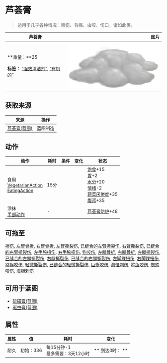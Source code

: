 # 芦荟膏  
> 适用于几乎各种情况：晒伤、背痛、虫咬、伤口，诸如此类。  
  
  芦荟膏  |   图片   
 ----  |  ----:   
 **重量：**25<br><br>**标签：**	[“强效清洁剂”](tag_CleanerStrong.md), [“有机的”](tag_Organic.md)  |  ![](Sprite/AloeVeraGel.png)   
  
## 获取来源  
来源  |  操作  
----  |  ----  
[芦荟膏(蓝图)](Bp_AloeGel.md)  |  蓝图制造  
## 动作  
动作  |  耗时  |  条件  |  变化  |  状态  
----  |  ----  |  ----  |  ----  |  ----  
食用<br>[VegetarianAction](VegetarianAction.md)<br>[EatingAction](EatingAction.md)  |  15分  |    |    |  [饱食](Satiation.md)+15<br>[胃](Stomach.md)+2<br>[水分](Hydration.md)+20<br>[情绪](Morale.md)-2<br>[蔬菜<nobr>厌倦度</nobr>](SaturationVegetables.md)+35<br>[腹泻](Diarrhoea.md)+35  
涂抹<br>[手部动作](HandAction.md)  |  -  |    |    |  [芦荟膏防护](AloeVeraGelProtection.md)+48  
## 可拖至  
[擦伤](W_Abrasion.md), [左臂骨折](W_ArmFractureL.md), [右臂骨折](W_ArmFractureR.md), [左臂撕裂伤](W_ArmLacerationL.md), [已缝合的左臂撕裂伤](W_ArmLacerationLStitched.md), [右臂撕裂伤](W_ArmLacerationR.md), [已缝合的右臂撕裂伤](W_ArmLacerationRStitched.md), [左手腕扭伤](W_ArmSprainedL.md), [右手腕扭伤](W_ArmSprainedR.md), [狗咬伤](W_DogBite.md), [左腿骨折](W_LegFractureL.md), [右腿骨折](W_LegFractureR.md), [左腿撕裂伤](W_LegLacerationL.md), [已缝合的左腿撕裂伤](W_LegLacerationLStitched.md), [右腿撕裂伤](W_LegLacerationR.md), [已缝合的右腿撕裂伤](W_LegLacerationRStitched.md), [左脚踝扭伤](W_LegSprainedL.md), [右脚踝扭伤](W_LegSprainedR.md), [猕猴咬伤](W_MacaqueBite.md), [轻微撕裂伤](W_MinorLaceration.md), [已缝合的轻微撕裂伤](W_MinorLacerationStitched.md), [巨蜥咬伤](W_MonitorBite.md), [海怪刺伤](W_SeahoundSting.md), [鲨鱼咬伤](W_SharkBite.md), [蜘蛛咬伤](W_SpiderBite.md), [海胆刺伤](W_UrchinWound.md)  
## 可用于蓝图  
- [硫磺膏(蓝图)](Bp_BrimstoneGel.md)  
- [驱虫膏(蓝图)](Bp_BugRepellent.md)  
  
  
## 属性   
属性  |  值  |  耗时  |  变化  
----  |  ----  |  ----  |  ----  
耐久  |  初始：336  |  每15分钟-1<br>最多需要：3天12小时  |  ** 到达0时： **  

